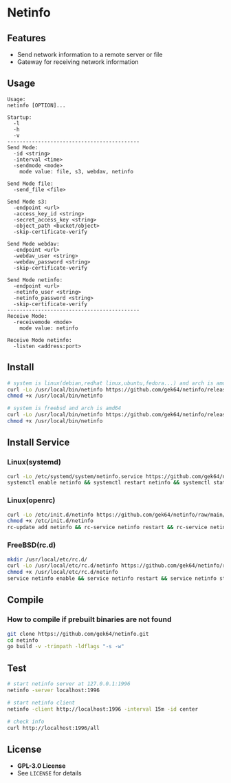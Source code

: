 # Netinfo

## Features

- Send network information to a remote server or file
- Gateway for receiving network information

## Usage

```
Usage:
netinfo [OPTION]...
	
Startup:
  -l
  -h
  -v
-------------------------------------------
Send Mode:
  -id <string>
  -interval <time>
  -sendmode <mode>
    mode value: file, s3, webdav, netinfo

Send Mode file:
  -send_file <file>

Send Mode s3:
  -endpoint <url>
  -access_key_id <string>
  -secret_access_key <string>
  -object_path <bucket/object>
  -skip-certificate-verify

Send Mode webdav:
  -endpoint <url>
  -webdav_user <string>
  -webdav_password <string>
  -skip-certificate-verify

Send Mode netinfo:
  -endpoint <url>
  -netinfo_user <string>
  -netinfo_password <string>
  -skip-certificate-verify
-------------------------------------------
Receive Mode:
  -receivemode <mode>
    mode value: netinfo
    
Receive Mode netinfo:
  -listen <address:port>
```

## Install

```sh
# system is linux(debian,redhat linux,ubuntu,fedora...) and arch is amd64
curl -Lo /usr/local/bin/netinfo https://github.com/gek64/netinfo/releases/latest/download/netinfo-linux-386
chmod +x /usr/local/bin/netinfo

# system is freebsd and arch is amd64
curl -Lo /usr/local/bin/netinfo https://github.com/gek64/netinfo/releases/latest/download/netinfo-freebsd-amd64
chmod +x /usr/local/bin/netinfo
```

## Install Service

### Linux(systemd)

```sh
curl -Lo /etc/systemd/system/netinfo.service https://github.com/gek64/netinfo/raw/main/configs/netinfo.service
systemctl enable netinfo && systemctl restart netinfo && systemctl status netinfo
```

### Linux(openrc)

```sh
curl -Lo /etc/init.d/netinfo https://github.com/gek64/netinfo/raw/main/configs/netinfo.openrc
chmod +x /etc/init.d/netinfo
rc-update add netinfo && rc-service netinfo restart && rc-service netinfo status
```

### FreeBSD(rc.d)

```sh
mkdir /usr/local/etc/rc.d/
curl -Lo /usr/local/etc/rc.d/netinfo https://github.com/gek64/netinfo/raw/main/configs/netinfo.rcd
chmod +x /usr/local/etc/rc.d/netinfo
service netinfo enable && service netinfo restart && service netinfo status
```

## Compile

### How to compile if prebuilt binaries are not found

```sh
git clone https://github.com/gek64/netinfo.git
cd netinfo
go build -v -trimpath -ldflags "-s -w"
```

## Test

```sh
# start netinfo server at 127.0.0.1:1996
netinfo -server localhost:1996

# start netinfo client
netinfo -client http://localhost:1996 -interval 15m -id center

# check info
curl http://localhost:1996/all
```

## License

- **GPL-3.0 License**
- See `LICENSE` for details
